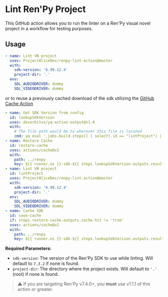 # Lint Ren'Py Project

This GitHub action allows you to run the linter on a Ren'Py visual novel project in a workflow for testing purposes.

## Usage

```yml
- name: Lint VN project
  uses: ProjectAliceDev/renpy-lint-action@master
  with:
    sdk-version: '6.99.12.4'
    project-dir: '.'
  env:
    SDL_AUDIODRIVER: dummy
    SDL_VIDEODRIVER: dummy
```
or to reuse a previously cached download of the sdk utilizing the [GitHub Cache Action](https://github.com/marketplace/actions/cache)
```yml
- name: Get SDK Version from config
  id: lookupSdkVersion
  uses: devorbitus/yq-action-output@v1.0
  with:
    # The file path would be to wherever this file is located
    cmd: yq eval '.jobs.build.steps[] | select(.id == "lintProject") | .with.sdk-version' .github/workflows/renpy-linter-action.yml
- name: Restore Cache
  id: restore-cache
  uses: actions/cache@v2
  with:
    path: ../renpy
    key: ${{ runner.os }}-sdk-${{ steps.lookupSdkVersion.outputs.result }}
- name: Lint VN project
  id: lintProject
  uses: ProjectAliceDev/renpy-lint-action@master
  with:
    sdk-version: '6.99.12.4'
    project-dir: '.'
  env:
    SDL_AUDIODRIVER: dummy
    SDL_VIDEODRIVER: dummy
- name: Cache SDK
  id: save-cache
  if: steps.restore-cache.outputs.cache-hit != 'true'
  uses: actions/cache@v2
  with:
    path: ../renpy
    key: ${{ runner.os }}-sdk-${{ steps.lookupSdkVersion.outputs.result }}
```

**Required Parameters:**

- `sdk-version`: The version of the Ren'Py SDK to use while linting. Will default to `7.3.2` if none is found.
- `project-dir`: The directory where the project exists. Will default to `'.'` (root) if none is found.

> :warning: If you are targeting Ren'Py v7.4.0+, you **must** use v1.1.1 of this action or greater.
